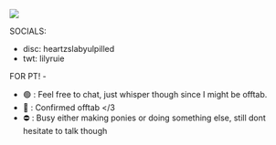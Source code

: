 ![](https://komarev.com/ghpvc/?username=kmshirorui&color=blueviolet)

SOCIALS:
- disc: heartzslabyulpilled
- twt: lilyruie

FOR PT! -
- 🟢 : Feel free to chat, just whisper though since I might be offtab.
- 🌙 : Confirmed offtab </3
- ⛔ : Busy either making ponies or doing something else, still dont hesitate to talk though

<!---
kmshirorui/kmshirorui is a ✨ special ✨ repository because its `README.md` (this file) appears on your GitHub profile.
You can click the Preview link to take a look at your changes.
--->
